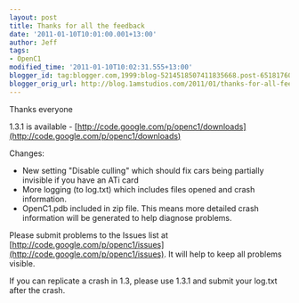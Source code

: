 ```yaml
---
layout: post
title: Thanks for all the feedback
date: '2011-01-10T10:01:00.001+13:00'
author: Jeff
tags:
- OpenC1
modified_time: '2011-01-10T10:02:31.555+13:00'
blogger_id: tag:blogger.com,1999:blog-5214518507411835668.post-65181760106434041
blogger_orig_url: http://blog.1amstudios.com/2011/01/thanks-for-all-feedback-1.html
---
```

Thanks everyone

1.3.1 is available - [http://code.google.com/p/openc1/downloads](http://code.google.com/p/openc1/downloads)

Changes:

*   New setting "Disable culling" which should fix cars being partially invisible if you have an ATi card
*   More logging (to log.txt) which includes files opened and crash information.
*   OpenC1.pdb included in zip file. This means more detailed crash information will be generated to help diagnose problems.

Please submit problems to the Issues list at [http://code.google.com/p/openc1/issues](http://code.google.com/p/openc1/issues). It will help to keep all problems visible.

If you can replicate a crash in 1.3, please use 1.3.1 and submit your log.txt after the crash.